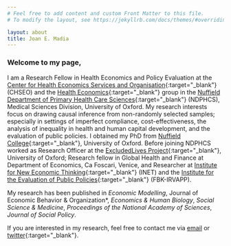 ```yaml
---
# Feel free to add content and custom Front Matter to this file.
# To modify the layout, see https://jekyllrb.com/docs/themes/#overriding-theme-defaults

layout: about
title: Joan E. Madia
---
```



### Welcome to my page,

I am a Research Fellow in Health Economics and Policy Evaluation at the [Center for Health Economics Services and Organisation](https://www.phc.ox.ac.uk/research/institutes-units/centre-for-health-service-economics-and-organisation){:target="_blank"} (CHSEO) and the [Health Economics](https://www.phc.ox.ac.uk/research/groups-and-centres/health-economics-research){:target="_blank"}  group in the [Nuffield Department of Primary Health Care Sciences](https://www.phc.ox.ac.uk/){:target="_blank"} (NDPHCS), Medical Sciences Division, University of Oxford.
My research interests focus on drawing causal inference from non-randomly selected samples; especially in settings of imperfect compliance, cost-effectiveness, the analysis of inequality in health and human capital development, and the evaluation of public policies. I obtained my PhD from [Nuffield College](https://www.nuffield.ox.ac.uk){:target="_blank"}, University of Oxford. Before joining NDPHCS worked as Research Officer at the [ExcludedLives Project](https://excludedlives.education.ox.ac.uk/){:target="_blank"}, University of Oxford; Research fellow in Global Health and Finance at Department of Economics, Ca Foscari, Venice, and Researcher at [Institute for New Economic Thinking](https://www.inet.ox.ac.uk/){:target="_blank"} (INET) and the [Institute for the Evaluation of Public Policies](https://irvapp.fbk.eu/it/){:target="_blank"} (FBK-IRVAPP). 

My research has been published in *Economic Modelling*, Journal of Economic Behavior & Organization*, *Economics & Human Biology*, *Social Science & Medicine*, *Proceedings of the National Academy of Sciences*, *Journal of Social Policy*.


If you are interested in my research, feel free to contact me via [email](mailto:joan.madia@phc.ox.ac.uk) or [twitter](https://twitter.com/JoanEMadia){:target="_blank"}. 
